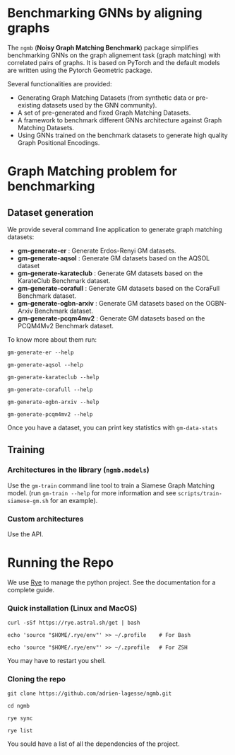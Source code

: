 # Benchmarking GNNs by aligning graphs

The `ngmb` (**Noisy Graph Matching Benchmark**) package simplifies benchmarking GNNs on the graph alignement task (graph matching) with correlated pairs of graphs.
It is based on PyTorch and the default models are written using the Pytorch Geometric package.

Several functionalities are provided:
- Generating Graph Matching Datasets (from synthetic data or pre-existing datasets used by the GNN community).
- A set of pre-generated and fixed Graph Matching Datasets.
- A framework to benchmark different GNNs architecture against Graph Matching Datasets.
- Using GNNs trained on the benchmark datasets to generate high quality Graph Positional Encodings.

# Graph Matching problem for benchmarking

## Dataset generation

We provide several command line application to generate graph matching datasets:

- **gm-generate-er** : Generate Erdos-Renyi GM datasets.
- **gm-generate-aqsol** : Generate GM datasets based on the AQSOL dataset
- **gm-generate-karateclub** : Generate GM datasets based on the KarateClub Benchmark dataset.
- **gm-generate-corafull** : Generate GM datasets based on the CoraFull Benchmark dataset.
- **gm-generate-ogbn-arxiv** : Generate GM datasets based on the OGBN-Arxiv Benchmark dataset.
- **gm-generate-pcqm4mv2** : Generate GM datasets based on the PCQM4Mv2 Benchmark dataset.

To know more about them run:

`gm-generate-er --help`

`gm-generate-aqsol --help`

`gm-generate-karateclub --help`

`gm-generate-corafull --help`

`gm-generate-ogbn-arxiv --help`

`gm-generate-pcqm4mv2 --help`


Once you have a dataset, you can print key statistics with `gm-data-stats`

## Training

### Architectures in the library (`ngmb.models`)

Use the `gm-train` command line tool to train a Siamese Graph Matching model. (run `gm-train --help` for more information and see `scripts/train-siamese-gm.sh` for an example).

### Custom architectures

Use the API.


# Running the Repo

We use [Rye](https://rye.astral.sh/) to manage the python project. See the documentation for a complete guide.

### Quick installation (Linux and MacOS)

`curl -sSf https://rye.astral.sh/get | bash`

`echo 'source "$HOME/.rye/env"' >> ~/.profile    # For Bash`

`echo 'source "$HOME/.rye/env"' >> ~/.zprofile   # For ZSH`

You may have to restart you shell.

### Cloning the repo

`git clone https://github.com/adrien-lagesse/ngmb.git`

`cd ngmb`

`rye sync`

`rye list`

You sould have a list of all the dependencies of the project.



